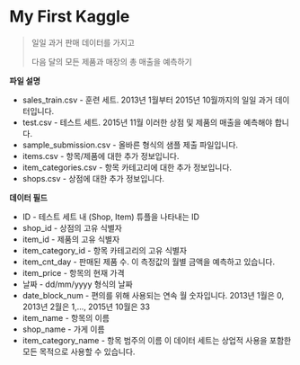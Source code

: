 # My First Kaggle

> 일일 과거 판매 데이터를 가지고
>
> 다음 달의 모든 제품과 매장의 총 매출을 예측하기



**파일 설명**

- sales_train.csv - 훈련 세트. 2013년 1월부터 2015년 10월까지의 일일 과거 데이터입니다.
- test.csv - 테스트 세트. 2015년 11월 이러한 상점 및 제품의 매출을 예측해야 합니다.
- sample_submission.csv - 올바른 형식의 샘플 제출 파일입니다.
- items.csv - 항목/제품에 대한 추가 정보입니다.
- item_categories.csv - 항목 카테고리에 대한 추가 정보입니다.
- shops.csv - 상점에 대한 추가 정보입니다.



**데이터 필드**

- ID - 테스트 세트 내 (Shop, Item) 튜플을 나타내는 ID
- shop_id - 상점의 고유 식별자
- item_id - 제품의 고유 식별자
- item_category_id - 항목 카테고리의 고유 식별자
- item_cnt_day - 판매된 제품 수. 이 측정값의 월별 금액을 예측하고 있습니다.
- item_price - 항목의 현재 가격
- 날짜 - dd/mm/yyyy 형식의 날짜
- date_block_num - 편의를 위해 사용되는 연속 월 숫자입니다. 2013년 1월은 0, 2013년 2월은 1,..., 2015년 10월은 33
- item_name - 항목의 이름
- shop_name - 가게 이름
- item_category_name - 항목 범주의 이름 이 데이터 세트는 상업적 사용을 포함한 모든 목적으로 사용할 수 있습니다.